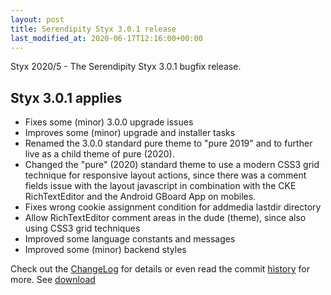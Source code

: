 ```yaml
---
layout: post
title: Serendipity Styx 3.0.1 release
last_modified_at: 2020-06-17T12:16:00+00:00
---
```


Styx 2020/5 - The Serendipity Styx 3.0.1 bugfix release.

## Styx 3.0.1 applies

  - Fixes some (minor) 3.0.0 upgrade issues
  - Improves some (minor) upgrade and installer tasks
  - Renamed the 3.0.0 standard pure theme to "pure 2019" and to further live as a child theme of pure (2020).
  - Changed the "pure" (2020) standard theme to use a modern CSS3 grid technique for responsive layout actions, since there was a comment fields issue with the layout javascript in combination with the CKE RichTextEditor and the Android GBoard App on mobiles.
  - Fixes wrong cookie assignment condition for addmedia lastdir directory
  - Allow RichTextEditor comment areas in the dude (theme), since also using CSS3 grid techniques
  - Improved some language constants and messages
  - Improved some (minor) backend styles

Check out the [ChangeLog](https://github.com/ophian/styx/blob/3.0.1/docs/NEWS) for details or even read the commit [history](https://github.com/ophian/styx/commits/3.0.1) for more. See [download](https://github.com/ophian/styx/releases/tag/3.0.1)
